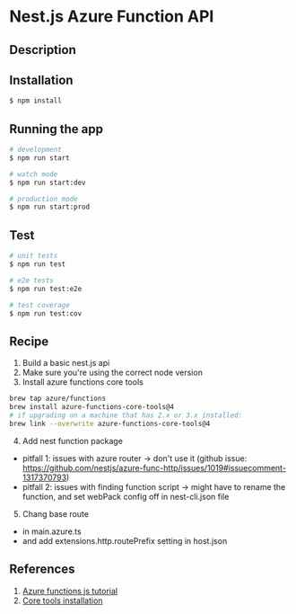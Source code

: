 # Nest.js Azure Function API

## Description

## Installation

```bash
$ npm install
```

## Running the app

```bash
# development
$ npm run start

# watch mode
$ npm run start:dev

# production mode
$ npm run start:prod
```

## Test

```bash
# unit tests
$ npm run test

# e2e tests
$ npm run test:e2e

# test coverage
$ npm run test:cov
```

## Recipe

1. Build a basic nest.js api
2. Make sure you're using the correct node version
3. Install azure functions core tools

```bash
brew tap azure/functions
brew install azure-functions-core-tools@4
# if upgrading on a machine that has 2.x or 3.x installed:
brew link --overwrite azure-functions-core-tools@4
```

4. Add nest function package

- pitfall 1: issues with azure router -> don't use it (github issue: https://github.com/nestjs/azure-func-http/issues/1019#issuecomment-1317370793)
- pitfall 2: issues with finding function script -> might have to rename the function, and set webPack config off in nest-cli.json file

5. Chang base route

- in main.azure.ts
- and add extensions.http.routePrefix setting in host.json

## References

1. [Azure functions js tutorial](https://learn.microsoft.com/en-us/azure/azure-functions/create-first-function-vs-code-node)
2. [Core tools installation](https://learn.microsoft.com/en-us/azure/azure-functions/functions-run-local?tabs=v4%2Cmacos%2Ccsharp%2Cportal%2Cbash#install-the-azure-functions-core-tools)

